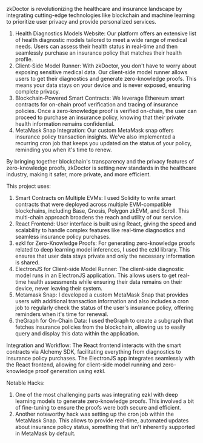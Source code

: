 zkDoctor is revolutionizing the healthcare and insurance landscape by integrating cutting-edge technologies like blockchain and machine learning to prioritize user privacy and provide personalized services.

1. Health Diagnostics Models Website: Our platform offers an extensive list of health diagnostic models tailored to meet a wide range of medical needs. Users can assess their health status in real-time and then seamlessly purchase an insurance policy that matches their health profile.
2. Client-Side Model Runner: With zkDoctor, you don't have to worry about exposing sensitive medical data. Our client-side model runner allows users to get their diagnostics and generate zero-knowledge proofs. This means your data stays on your device and is never exposed, ensuring complete privacy.
3. Blockchain-Powered Smart Contracts: We leverage Ethereum smart contracts for on-chain proof verification and tracing of insurance policies. Once a zero-knowledge proof is verified on-chain, the user can proceed to purchase an insurance policy, knowing that their private health information remains confidential.
4. MetaMask Snap Integration: Our custom MetaMask snap offers insurance policy transaction insights. We've also implemented a recurring cron job that keeps you updated on the status of your policy, reminding you when it's time to renew.

By bringing together blockchain's transparency and the privacy features of zero-knowledge proofs, zkDoctor is setting new standards in the healthcare industry, making it safer, more private, and more efficient.

This project uses:
1) Smart Contracts on Multiple EVMs: I used Solidity to write smart contracts that were deployed across multiple EVM-compatible blockchains, including Base, Gnosis, Polygon zkEVM, and Scroll. This multi-chain approach broadens the reach and utility of our service.
2) React Frontend: User interface is built using React, giving the speed and scalability to handle complex features like real-time diagnostics and seamless insurance policy purchases.
3) ezkl for Zero-Knowledge Proofs: For generating zero-knowledge proofs related to deep learning model inferences, I used the ezkl library. This ensures that user data stays private and only the necessary information is shared.
4) ElectronJS for Client-side Model Runner: The client-side diagnostic model runs in an ElectronJS application. This allows users to get real-time health assessments while ensuring their data remains on their device, never leaving their system.
5) Metamask Snap: I developed a custom MetaMask Snap that provides users with additional transaction information and also includes a cron job to regularly check the status of the user's insurance policy, offering reminders when it's time for renewal.
6) theGraph for On-Chain Data: I used theGraph to create a subgraph that fetches insurance policies from the blockchain, allowing us to easily query and display this data within the application.

Integration and Workflow:
The React frontend interacts with the smart contracts via Alchemy SDK, facilitating everything from diagnostics to insurance policy purchases.
The ElectronJS app integrates seamlessly with the React frontend, allowing for client-side model running and zero-knowledge proof generation using ezkl.

Notable Hacks:
1) One of the most challenging parts was integrating ezkl with deep learning models to generate zero-knowledge proofs. This involved a bit of fine-tuning to ensure the proofs were both secure and efficient.
2) Another noteworthy hack was setting up the cron job within the MetaMask Snap. This allows to provide real-time, automated updates about insurance policy status, something that isn't inherently supported in MetaMask by default.
